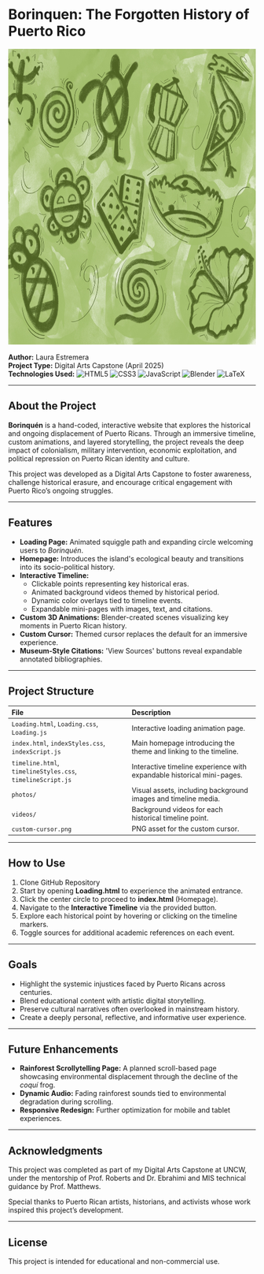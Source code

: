 # Borinquen: The Forgotten History of Puerto Rico
<p align="center">
  <img src="https://github.com/irllyliketoast/Borinquen/blob/caf15bac62a1585343980fa8986e606da6664a13/photos/BorinquenBackground.jpg" width="1500" height ="600">
</p>

**Author:** Laura Estremera  
**Project Type:** Digital Arts Capstone (April 2025)  
**Technologies Used:** 
![HTML5](https://img.shields.io/badge/html5-%23E34F26.svg?style=flat-square&logo=html5&logoColor=white)
![CSS3](https://img.shields.io/badge/css3-%231572B6.svg?style=flat-square&logo=css3&logoColor=white)
![JavaScript](https://img.shields.io/badge/javascript-%23323330.svg?style=flat-square&logo=javascript&logoColor=%23F7DF1E)
![Blender](https://img.shields.io/badge/blender-%23F5792A.svg?style=flat-square&logo=blender&logoColor=white)
![LaTeX](https://img.shields.io/badge/latex-%23008080.svg?style=flat-square&logo=latex&logoColor=white)

---

## About the Project

**Borinquén** is a hand-coded, interactive website that explores the historical and ongoing displacement of Puerto Ricans. Through an immersive timeline, custom animations, and layered storytelling, the project reveals the deep impact of colonialism, military intervention, economic exploitation, and political repression on Puerto Rican identity and culture.

This project was developed as a Digital Arts Capstone to foster awareness, challenge historical erasure, and encourage critical engagement with Puerto Rico’s ongoing struggles.

---

## Features

- **Loading Page:** Animated squiggle path and expanding circle welcoming users to *Borinquén*.
- **Homepage:** Introduces the island's ecological beauty and transitions into its socio-political history.
- **Interactive Timeline:**
  - Clickable points representing key historical eras.
  - Animated background videos themed by historical period.
  - Dynamic color overlays tied to timeline events.
  - Expandable mini-pages with images, text, and citations.
- **Custom 3D Animations:** Blender-created scenes visualizing key moments in Puerto Rican history.
- **Custom Cursor:** Themed cursor replaces the default for an immersive experience.
- **Museum-Style Citations:** 'View Sources' buttons reveal expandable annotated bibliographies.

---

## Project Structure

| File | Description |
|:-----|:------------|
| `Loading.html`, `Loading.css`, `Loading.js` | Interactive loading animation page. |
| `index.html`, `indexStyles.css`, `indexScript.js` | Main homepage introducing the theme and linking to the timeline. |
| `timeline.html`, `timelineStyles.css`, `timelineScript.js` | Interactive timeline experience with expandable historical mini-pages. |
| `photos/` | Visual assets, including background images and timeline media. |
| `videos/` | Background videos for each historical timeline point. |
| `custom-cursor.png` | PNG asset for the custom cursor. |

---

## How to Use

1. Clone GitHub Repository
2. Start by opening **Loading.html** to experience the animated entrance.
3. Click the center circle to proceed to **index.html** (Homepage).
4. Navigate to the **Interactive Timeline** via the provided button.
5. Explore each historical point by hovering or clicking on the timeline markers.
6. Toggle sources for additional academic references on each event.

---

## Goals

- Highlight the systemic injustices faced by Puerto Ricans across centuries.
- Blend educational content with artistic digital storytelling.
- Preserve cultural narratives often overlooked in mainstream history.
- Create a deeply personal, reflective, and informative user experience.

---

## Future Enhancements

- **Rainforest Scrollytelling Page:** A planned scroll-based page showcasing environmental displacement through the decline of the *coquí* frog.
- **Dynamic Audio:** Fading rainforest sounds tied to environmental degradation during scrolling.
- **Responsive Redesign:** Further optimization for mobile and tablet experiences.

---

## Acknowledgments

This project was completed as part of my Digital Arts Capstone at UNCW, under the mentorship of Prof. Roberts and Dr. Ebrahimi and MIS technical guidance by Prof. Matthews.

Special thanks to Puerto Rican artists, historians, and activists whose work inspired this project’s development.

---

## License

This project is intended for educational and non-commercial use.


